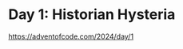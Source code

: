 Day 1: Historian Hysteria  
=================================  
https://adventofcode.com/2024/day/1


